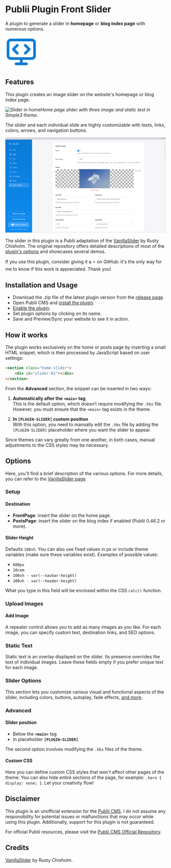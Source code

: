 # Publii Plugin Front Slider
A plugin to generate a slider in **homepage** or **blog index page** with numerous options.

<p><img height="100" alt="publii plugin" title="Plugin icons" src="https://raw.githubusercontent.com/gpsblues/Publii-Plugin-Front-Slider/24497542212de6d654b98e36bbc65b7d541023c6/.assets/thumbnail.svg"></p>

## Features
This plugin creates an image slider on the website's homepage or blog index page. 

![Slider in home](https://github.com/gpsblues/Publii-Plugin-Front-Slider/blob/main/.assets/screen.gif)*Home page slider with three image and static test in Simple3 theme.*

The slider and each individual slide are highly customizable with texts, links, colors, arrows, and navigation buttons.

![Publii plugin screenshot](https://raw.githubusercontent.com/gpsblues/Publii-Plugin-Front-Slider/refs/heads/main/.assets/screen.png)

The slider in this plugin is a Publii adaptation of the [VanillaSlider](https://github.com/rchisholm/vanilla-slider) by Rusty Chisholm. The original repository offers detailed descriptions of most of the [plugin's options](https://github.com/rchisholm/vanilla-slider?tab=readme-ov-file#options) and showcases several demos.

If you use this plugin, consider giving it a ⭐ on GitHub: it's the only way for me to know if this work is appreciated. Thank you!

## Installation and Usage
- Download the .zip file of the latest plugin version from the [release page](https://github.com/gpsblues/Publii-Plugin-Front-Slider/releases/).
- Open Publii CMS and [install the plugin](https://getpublii.com/docs/plugins.html#installingplugins).
- [Enable the plugin](https://getpublii.com/docs/plugins.html#enablingplugins).
- Set plugin options by clicking on its name.
- Save and Preview/Sync your website to see it in action.

## How it works
The plugin works exclusively on the home or posts page by inserting a small HTML snippet, which is then processed by JavaScript based on user settings:  

```html
<section class="home-slider">
    <div id="slider-01"></div>
</section>
```  

From the **Advanced** section, the snippet can be inserted in two ways:  

1. **Automatically after the `<main>` tag**  
   This is the default option, which doesn’t require modifying the `.hbs` file. However, you must ensure that the `<main>` tag exists in the theme.  

2. **In `[PLUGIN-SLIDER]` custom position**  
   With this option, you need to manually edit the `.hbs` file by adding the `[PLUGIN-SLIDER]` placeholder where you want the slider to appear.  

Since themes can vary greatly from one another, in both cases, manual adjustments to the CSS styles may be necessary.

## Options
Here, you'll find a brief description of the various options. For more details, you can refer to the [VanillaSlider page](https://github.com/rchisholm/vanilla-slider?tab=readme-ov-file#options).

### Setup
#### Destination
- **FrontPage**: insert the slider on the home page.
- **PostsPage**: insert the slider on the blog index if enabled (Publii 0.46.2 or more).

#### Slider Height  
Defaults `100vh`.
You can also use fixed values in px or include theme variables (make sure these variables exist). Examples of possible values: 
- `600px`
- `10rem`
- `100vh - var(--navbar-height)`
- `100vh - var(--header-height)`

What you type in this field will be enclosed within the CSS `calc()` function.

### Upload Images 
#### Add Image
A repeater control allows you to add as many images as you like. For each image, you can specify custom text, destination links, and SEO options.  

### Static Text  
Static text is an overlay displayed on the slider. Its presence overrides the text of individual images. Leave these fields empty if you prefer unique text for each image.  

### Slider Options  
This section lets you customize various visual and functional aspects of the slider, including colors, buttons, autoplay, fade effects, [and more](https://github.com/rchisholm/vanilla-slider?tab=readme-ov-file#options).  

### Advanced  
#### Slider position
- Below the **`<main>`** tag
- In placeholder **`[PLUGIN-SLIDER]`**

The second option involves modifying the `.hbs` files of the theme.

#### Custom CSS
Here you can define custom CSS styles that won't affect other pages of the theme. You can also hide entire sections of the page, for example: `.hero { display: none; }`.
Let your creativity flow! 

## Disclaimer
This plugin is an unofficial extension for the [Publii CMS](https://getpublii.com/). I do not assume any responsibility for potential issues or malfunctions that may occur while using this plugin. Additionally, support for this plugin is not guaranteed.

For official Publii resources, please visit the [Publii CMS Official Repository](https://marketplace.getpublii.com/plugins/).

## Credits
[VanillaSlider](https://github.com/rchisholm/vanilla-slider) by Rusty Chisholm.

